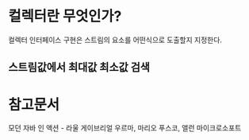 # 컬렉터란 무엇인가?
컬렉터 인터페이스 구현은 스트림의 요소를 어떤식으로 도출할지 지정한다.

## 스트림값에서 최대값 최소값 검색





# 참고문서

모던 자바 인 액션 - 라울 게이브리얼 우르마, 마리오 푸스코, 앨런 마이크로소포트
